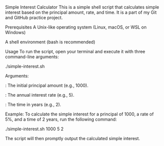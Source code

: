 Simple Interest Calculator
This is a simple shell script that calculates simple interest based on the principal amount, rate, and time. It is a part of my Git and GitHub practice project.

Prerequisites
A Unix-like operating system (Linux, macOS, or WSL on Windows)

A shell environment (bash is recommended)

Usage
To run the script, open your terminal and execute it with three command-line arguments:

./simple-interest.sh <principal> <rate> <time>

Arguments:

<principal>: The initial principal amount (e.g., 1000).

<rate>: The annual interest rate (e.g., 5).

<time>: The time in years (e.g., 2).

Example:
To calculate the simple interest for a principal of 1000, a rate of 5%, and a time of 2 years, run the following command:

./simple-interest.sh 1000 5 2

The script will then promptly output the calculated simple interest.
